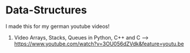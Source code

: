 # Data-Structures
I made this for my german youtube videos!

1. Video Arrays, Stacks, Queues in Python, C++ and C --> https://www.youtube.com/watch?v=3OU056dZVdk&feature=youtu.be
